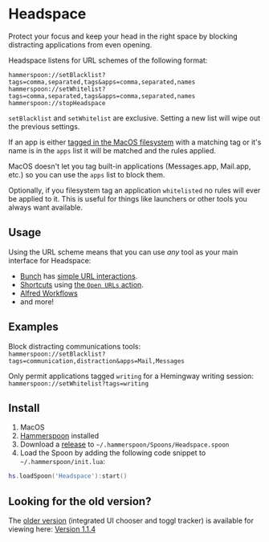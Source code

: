 # Headspace

Protect your focus and keep your head in the right space by blocking distracting applications from even opening.

Headspace listens for URL schemes of the following format:

`hammerspoon://setBlacklist?tags=comma,separated,tags&apps=comma,separated,names`
`hammerspoon://setWhitelist?tags=comma,separated,tags&apps=comma,separated,names`
`hammerspoon://stopHeadspace`

`setBlacklist` and `setWhitelist` are exclusive. Setting a new list will wipe out the previous settings.

If an app is either [tagged in the MacOS filesystem](https://support.apple.com/guide/mac-help/tag-files-and-folders-mchlp15236/mac) with a matching tag or it's name is in the `apps` list it will be matched and the rules applied.

MacOS doesn't let you tag built-in applications (Messages.app, Mail.app, etc.) so you can use the `apps` list to block them.

Optionally, if you filesystem tag an application `whitelisted` no rules will ever be applied to it. This is useful for things like launchers or other tools you always want available.

## Usage

Using the URL scheme means that you can use _any_ tool as your main interface for Headspace:

- [Bunch](https://bunchapp.co/) has [simple URL interactions](https://bunchapp.co/docs/bunch-files/opening-web-pages/).
- [Shortcuts](https://support.apple.com/guide/shortcuts-mac/intro-to-shortcuts-apdf22b0444c/mac) using [the `Open URLs` action](https://support.apple.com/guide/shortcuts/intro-to-url-schemes-apd621a1ad7a/ios).
- [Alfred Workflows](https://www.alfredapp.com/workflows/)
- and more!

## Examples

Block distracting communications tools:  
`hammerspoon://setBlacklist?tags=communication,distraction&apps=Mail,Messages`

Only permit applications tagged `writing` for a Hemingway writing session:  
`hammerspoon://setWhitelist?tags=writing`

## Install

1. MacOS
2. [Hammerspoon](https://www.hammerspoon.org/go/) installed
3. Download a [release](https://github.com/evantravers/Headspace.spoon/releases) to `~/.hammerspoon/Spoons/Headspace.spoon`
4. Load the Spoon by adding the following code snippet to `~/.hammerspoon/init.lua`:

```lua
hs.loadSpoon('Headspace'):start()
```

## Looking for the old version?

The [older version](https://evantravers.com/articles/2021/03/20/headspace-v1-0/) (integrated UI chooser and toggl tracker) is available for viewing here: [Version 1.1.4](https://github.com/evantravers/Headspace.spoon/tree/1.1.4)
